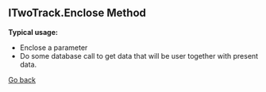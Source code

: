 

## ITwoTrack.Enclose Method


**Typical usage:**
- Enclose a parameter
- Do some database call to get data that will be user together with present data.

[Go back](../README.md)  
